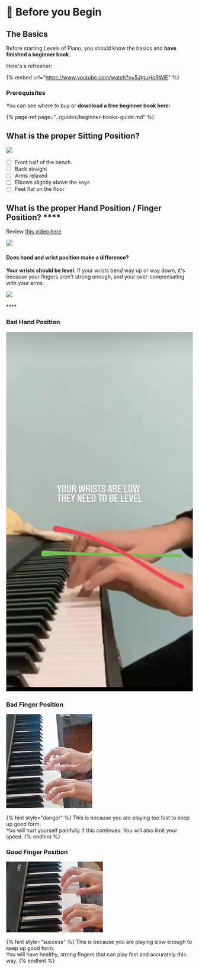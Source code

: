 # 🐤 Before you Begin

## The Basics

Before starting Levels of Piano, you should know the basics and **have finished a beginner book.** 

Here's a refresher:

{% embed url="https://www.youtube.com/watch?v=5JtguHoRWlE" %}

### Prerequisites

You can see where to buy or **download a free beginner book here:**

{% page-ref page="../guides/beginner-books-guide.md" %}

## **What is the proper Sitting Position?**

![](https://i.gyazo.com/ed250310a5c179e4f8b52fba4195e525.gif)

* [ ] Front half of the bench.
* [ ] Back straight
* [ ] Arms relaxed
* [ ] Elbows slightly above the keys
* [ ] Feet flat on the floor

## **What is the proper Hand Position /** Finger Position? ****

Review [this video here](https://youtu.be/5JtguHoRWlE?t=80)

![](https://i.gyazo.com/c8770a1ea8202fd48c76ad7f9cd929f5.gif)

#### Does **hand and wrist** position make a difference? 

**Your wrists should be level.** If your wrists bend way up or way down, it's because your fingers aren't strong enough, and your over-compensating with your arms.

![](https://i.gyazo.com/480c405118c10c957ef490ca4dcb5b6a.gif)

\*\*\*\*

### Bad Hand Position

![](../.gitbook/assets/image%20%2830%29.png)

### **Bad Finger Position**

![Second finger in the RH is not curved.](../.gitbook/assets/image%20%2871%29.png)

{% hint style="danger" %}
This is because you are playing too fast to keep up good form.   
You will hurt yourself painfully if this continues. You will also limit your speed.
{% endhint %}



### **Good Finger Position**

![All fingers are curved.](../.gitbook/assets/image%20%2870%29.png)

{% hint style="success" %}
This is because you are playing slow enough to keep up good form.  
You will have healthy, strong fingers that can play fast and accurately this way.
{% endhint %}





